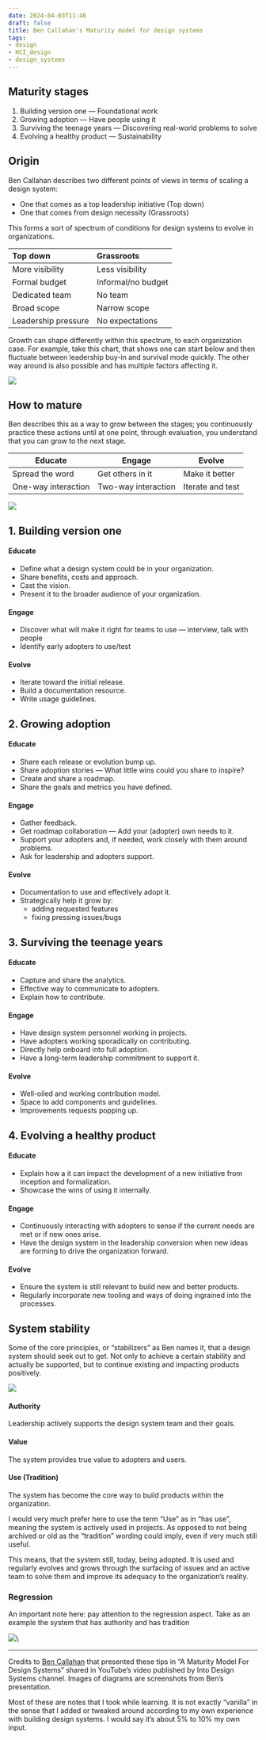 ```yaml
---
date: 2024-04-03T11:46
draft: false
title: Ben Callahan's Maturity model for design systems
tags:
- design
- HCI_design
- design_systems
---
```


## Maturity stages

1. Building version one — Foundational work
2. Growing adoption — Have people using it
3. Surviving the teenage years — Discovering real-world problems to solve
4. Evolving a healthy product — Sustainability

## Origin

Ben Callahan describes two different points of views in terms of scaling a design system:

- One that comes as a top leadership initiative (Top down)
- One that comes from design necessity (Grassroots)

This forms a sort of spectrum of conditions for design systems to evolve in organizations.

| Top down              | Grassroots            |
| :---                  | :---                  |
| More visibility       | Less visibility       |
| Formal budget         | Informal/no budget    |
| Dedicated team        | No team               |
| Broad scope           | Narrow scope          |
| Leadership pressure   | No expectations       |

Growth can shape differently within this spectrum, to each organization case. For example, take this chart, that shows one can start below and then fluctuate between leadership buy-in and survival mode quickly. The other way around is also possible and has multiple factors affecting it.

![](../attachment/vsc-paste/maturity-model-for-design-systems-240403145136.png)

## How to mature

Ben describes this as a way to grow between the stages; you continuously practice these actions until at one point, through evaluation, you understand that you can grow to the next stage.

| Educate   | Engage    | Evolve    |
| --        | --        | --        |
| Spread the word | Get others in it | Make it better |
| One-way interaction | Two-way interaction | Iterate and test |

![](../attachment/vsc-paste/maturity-model-for-design-systems-240403145240.png)

## 1. Building version one

#### Educate

- Define what a design system could be in your organization.
- Share benefits, costs and approach.
- Cast the vision.
- Present it to the broader audience of your organization.

#### Engage

- Discover what will make it right for teams to use — interview, talk with people
- Identify early adopters to use/test

#### Evolve

- Iterate toward the initial release.
- Build a documentation resource.
- Write usage guidelines.

## 2. Growing adoption

#### Educate

- Share each release or evolution bump up.
- Share adoption stories — What little wins could you share to inspire?
- Create and share a roadmap.
- Share the goals and metrics you have defined.

#### Engage

- Gather feedback.
- Get roadmap collaboration — Add your (adopter) own needs to it.
- Support your adopters and, if needed, work closely with them around problems.
- Ask for leadership and adopters support.

#### Evolve

- Documentation to use and effectively adopt it.
- Strategically help it grow by:
  - adding requested features
  - fixing pressing issues/bugs

## 3. Surviving the teenage years

#### Educate

- Capture and share the analytics.
- Effective way to communicate to adopters.
- Explain how to contribute.

#### Engage

- Have design system personnel working in projects.
- Have adopters working sporadically on contributing.
- Directly help onboard into full adoption.
- Have a long-term leadership commitment to support it.

#### Evolve

- Well-oiled and working contribution model.
- Space to add components and guidelines.
- Improvements requests popping up.

## 4. Evolving a healthy product

#### Educate

- Explain how a it can impact the development of a new initiative from inception and formalization.
- Showcase the wins of using it internally.

#### Engage

- Continuously interacting with adopters to sense if the current needs are met or if new ones arise.
- Have the design system in the leadership conversion when new ideas are forming to drive the organization forward.

#### Evolve

- Ensure the system is still relevant to build new and better products.
- Regularly incorporate new tooling and ways of doing ingrained into the processes.

## System stability

Some of the core principles, or “stabilizers” as Ben names it, that a design system should seek out to get. Not only to achieve a certain stability and actually be supported, but to continue existing and impacting products positively.

![](../attachment/vsc-paste/maturity-model-for-design-systems-240403150128.png)

#### Authority

Leadership actively supports the design system team and their goals.

#### Value

The system provides true value to adopters and users.

#### Use (Tradition)

The system has become the core way to build products within the organization.

I would very much prefer here to use the term “Use” as in “has use”, meaning the system is actively used in projects. As opposed to not being archived or old as the “tradition” wording could imply, even if very much still useful.

This means, that the system still, today, being adopted. It is used and regularly evolves and grows through the surfacing of issues and an active team to solve them and improve its adequacy to the organization’s reality.

### Regression

An important note here: pay attention to the regression aspect. Take as an example the system that has authority and has tradition 

![](../attachment/vsc-paste/maturity-model-for-design-systems-240403155200.png)\

---

Credits to [Ben Callahan](https://bencallahan.com/) that presented these tips in “A Maturity Model For Design Systems” shared in YouTube’s video published by Into Design Systems channel. Images of diagrams are screenshots from Ben’s presentation.

Most of these are notes that I took while learning. It is not exactly “vanilla” in the sense that I added or tweaked around according to my own experience with building design systems. I would say it’s about 5% to 10% my own input.